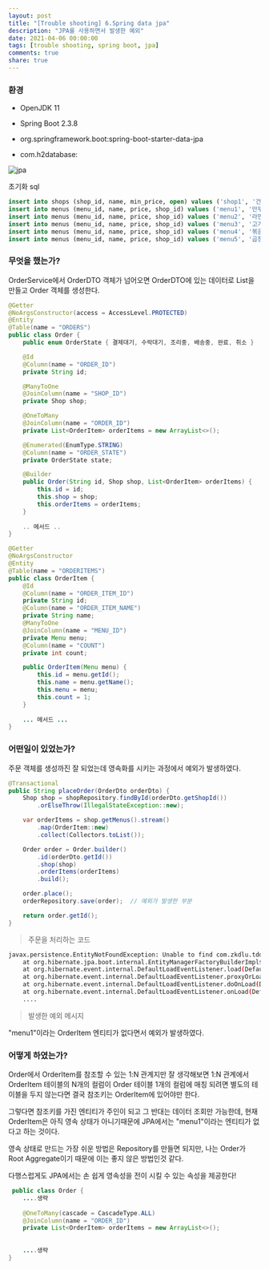 ```yaml
---
layout: post
title: "[Trouble shooting] 6.Spring data jpa"
description: "JPA를 사용하면서 발생한 예외"
date: 2021-04-06 00:00:00
tags: [trouble shooting, spring boot, jpa]
comments: true
share: true
---
```


### 환경

- OpenJDK 11

- Spring Boot 2.3.8
- org.springframework.boot:spring-boot-starter-data-jpa
- com.h2database:

![jpa](https://zkdlu.github.io/images/troubleshooting/jpa.png)



초기화 sql

```sql
insert into shops (shop_id, name, min_price, open) values ('shop1', '건s shop', 10000, true);
insert into menus (menu_id, name, price, shop_id) values ('menu1', '만두', 3000, 'shop1');
insert into menus (menu_id, name, price, shop_id) values ('menu2', '라면', 4000, 'shop1');
insert into menus (menu_id, name, price, shop_id) values ('menu3', '고기', 3000, 'shop1');
insert into menus (menu_id, name, price, shop_id) values ('menu4', '볶음밥', 2000, 'shop1');
insert into menus (menu_id, name, price, shop_id) values ('menu5', '곱창', 5000, 'shop1');
```



### 무엇을 했는가?

OrderService에서 OrderDTO 객체가 넘어오면 OrderDTO에 있는 데이터로 List<OrderItem>을 만들고 Order 객체를 생성한다.

```java
@Getter
@NoArgsConstructor(access = AccessLevel.PROTECTED)
@Entity
@Table(name = "ORDERS")
public class Order {
    public enum OrderState { 결제대기, 수락대기, 조리중, 배송중, 완료, 취소 }

    @Id
    @Column(name = "ORDER_ID")
    private String id;

    @ManyToOne
    @JoinColumn(name = "SHOP_ID")
    private Shop shop;

    @OneToMany
    @JoinColumn(name = "ORDER_ID")
    private List<OrderItem> orderItems = new ArrayList<>();

    @Enumerated(EnumType.STRING)
    @Column(name = "ORDER_STATE")
    private OrderState state;

    @Builder
    public Order(String id, Shop shop, List<OrderItem> orderItems) {
        this.id = id;
        this.shop = shop;
        this.orderItems = orderItems;
    }
    
    .. 메서드 ..
}

@Getter
@NoArgsConstructor
@Entity
@Table(name = "ORDERITEMS")
public class OrderItem {
    @Id
    @Column(name = "ORDER_ITEM_ID")
    private String id;
    @Column(name = "ORDER_ITEM_NAME")
    private String name;
    @ManyToOne
    @JoinColumn(name = "MENU_ID")
    private Menu menu;
    @Column(name = "COUNT")
    private int count;

    public OrderItem(Menu menu) {
        this.id = menu.getId();
        this.name = menu.getName();
        this.menu = menu;
        this.count = 1;
    }
    
    ... 메서드 ...
}
```



### 어떤일이 있었는가?

주문 객체를 생성까진 잘 되었는데 영속화를 시키는 과정에서 예외가 발생하였다.

```java
@Transactional
public String placeOrder(OrderDto orderDto) {
    Shop shop = shopRepository.findById(orderDto.getShopId())
        .orElseThrow(IllegalStateException::new);

    var orderItems = shop.getMenus().stream()
        .map(OrderItem::new)
        .collect(Collectors.toList());

    Order order = Order.builder()
        .id(orderDto.getId())
        .shop(shop)
        .orderItems(orderItems)
        .build();

    order.place();
    orderRepository.save(order);  // 예외가 발생한 부분

    return order.getId();
}
```

> 주문을 처리하는 코드



```bash
javax.persistence.EntityNotFoundException: Unable to find com.zkdlu.tdd.domain.order.OrderItem with id menu1
	at org.hibernate.jpa.boot.internal.EntityManagerFactoryBuilderImpl$JpaEntityNotFoundDelegate.handleEntityNotFound(EntityManagerFactoryBuilderImpl.java:163) ~[hibernate-core-5.4.28.Final.jar:5.4.28.Final]
	at org.hibernate.event.internal.DefaultLoadEventListener.load(DefaultLoadEventListener.java:216) ~[hibernate-core-5.4.28.Final.jar:5.4.28.Final]
	at org.hibernate.event.internal.DefaultLoadEventListener.proxyOrLoad(DefaultLoadEventListener.java:332) ~[hibernate-core-5.4.28.Final.jar:5.4.28.Final]
	at org.hibernate.event.internal.DefaultLoadEventListener.doOnLoad(DefaultLoadEventListener.java:108) ~[hibernate-core-5.4.28.Final.jar:5.4.28.Final]
	at org.hibernate.event.internal.DefaultLoadEventListener.onLoad(DefaultLoadEventListener.java:74) ~[hibernate-core-5.4.28.Final.jar:5.4.28.Final]
	....
```

> 발생한 예외 메시지

"menu1"이라는 OrderItem 엔티티가 없다면서 예외가 발생하였다.



### 어떻게 하였는가?

Order에서 OrderItem를 참조할 수 있는 1:N 관계지만 잘 생각해보면 1:N 관계에서 OrderItem 테이블의 N개의 컬럼이 Order 테이블 1개의 컬럼에 매칭 되려면 별도의 테이블을 두지 않는다면 결국 참조키는 OrderItem에 있어야만 한다. 

그렇다면 참조키를 가진 엔티티가 주인이 되고 그 반대는 데이터 조회만 가능한데, 현재 OrderItem은 아직 영속 상태가 아니기때문에 JPA에서는 "menu1"이라는 엔티티가 없다고 하는 것이다.

영속 상태로 만드는 가장 쉬운 방법은 Repository를 만들면 되지만,  나는 Order가 Root Aggregate이기 때문에 이는 좋지 않은 방법인것 같다.



다행스럽게도 JPA에서는 손 쉽게 영속성을 전이 시킬 수 있는 속성을 제공한다!

```java
 public class Order {
    ....생략
 
    @OneToMany(cascade = CascadeType.ALL)
    @JoinColumn(name = "ORDER_ID")
    private List<OrderItem> orderItems = new ArrayList<>();
    
    
    ....생략
}
```
